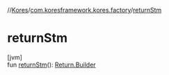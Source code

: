 //[Kores](../../index.md)/[com.koresframework.kores.factory](index.md)/[returnStm](return-stm.md)

# returnStm

[jvm]\
fun [returnStm](return-stm.md)(): [Return.Builder](../com.koresframework.kores.base/-return/-builder/index.md)
